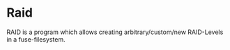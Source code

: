 Raid
====

RAID is a program which allows creating arbitrary/custom/new RAID-Levels in a fuse-filesystem.


